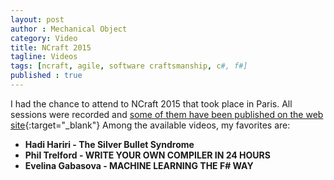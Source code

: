 ```yaml
---
layout: post
author : Mechanical Object
category: Video
title: NCraft 2015 
tagline: Videos
tags: [ncraft, agile, software craftsmanship, c#, f#]
published : true
---
```

I had the chance to attend to NCraft 2015 that took place in Paris. All sessions were recorded and 
[some of them have been published on the web site](http://videos.ncrafts.io/page/2){:target="_blank"}
Among the available videos, my favorites are:

* **Hadi Hariri - The Silver Bullet Syndrome**
* **Phil Trelford - WRITE YOUR OWN COMPILER IN 24 HOURS** 
* **Evelina Gabasova - MACHINE LEARNING THE F# WAY**